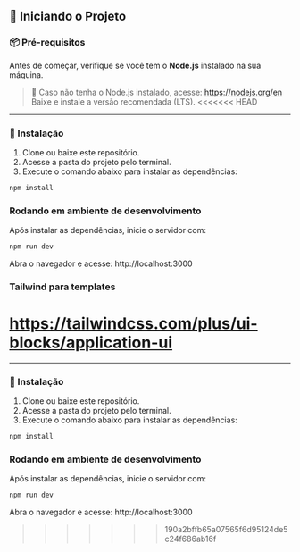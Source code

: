 ## 🚀 Iniciando o Projeto

### 📦 Pré-requisitos

Antes de começar, verifique se você tem o **Node.js** instalado na sua máquina.

> 🔗 Caso não tenha o Node.js instalado, acesse: https://nodejs.org/en  
> Baixe e instale a versão recomendada (LTS).
<<<<<<< HEAD

---

### 📁 Instalação

1. Clone ou baixe este repositório.
2. Acesse a pasta do projeto pelo terminal.
3. Execute o comando abaixo para instalar as dependências:

```bash
npm install
```

### Rodando em ambiente de desenvolvimento
Após instalar as dependências, inicie o servidor com:

```bash
npm run dev
```

Abra o navegador e acesse:
http://localhost:3000


### Tailwind para templates
https://tailwindcss.com/plus/ui-blocks/application-ui
=======

---

### 📁 Instalação

1. Clone ou baixe este repositório.
2. Acesse a pasta do projeto pelo terminal.
3. Execute o comando abaixo para instalar as dependências:

```bash
npm install
```

### Rodando em ambiente de desenvolvimento
Após instalar as dependências, inicie o servidor com:

```bash
npm run dev
```

Abra o navegador e acesse:
http://localhost:3000
>>>>>>> 190a2bffb65a07565f6d95124de5c24f686ab16f
